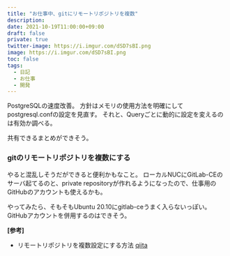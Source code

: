 ```yaml
---
title: "お仕事中、gitにリモートリポジトリを複数"
description: 
date: 2021-10-19T11:00:00+09:00
draft: false
private: true
twitter-image: https://i.imgur.com/dSD7sBI.png
image: https://i.imgur.com/dSD7sBI.png
toc: false
tags:
  - 日記
  - お仕事
  - 開発
---
```


PostgreSQLの速度改善。
方針はメモリの使用方法を明確にしてpostgresql.confの設定を見直す。
それと、Queryごとに動的に設定を変えるのは有効か調べる。

共有できるまとめができそう。

### gitのリモートリポジトリを複数にする

やると混乱しそうだができると便利かもなこと。
ローカルNUCにGitLab-CEのサーバ起てるのと、private repositoryが作れるようになったので、仕事用のGitHubのアカウントも使えるかも。

やってみたら、そもそもUbuntu 20.10にgitlab-ceうまく入らないっぽい。GitHubアカウントを併用するのはできそう。

__[参考]__
* リモートリポジトリを複数設定にする方法 [qiita](https://qiita.com/k-o-u/items/80b31679c41a6e65376e)

